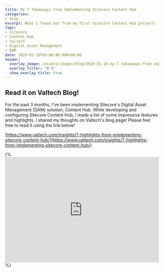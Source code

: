 ```yaml
---
title: My 7 Takeaways from Implementing Sitecore Content Hub
categories:
- blog
excerpt: What I found out from my first Sitecore Content Hub project!
tags:
- Sitecore
- Content Hub
- Valtech
- Digital Asset Management
- DAM
date: 2020-01-16T04:00:00.000+00:00
header:
  overlay_image: /assets/images/blog/2020-01-16-my-7-takeaways-from-implementing-sitecore-content-hub/hero.png
  overlay_filter: "0.5"
  show_overlay_title: true
---
```


## Read it on Valtech Blog!
For the past 3 months, I've been implementing Sitecore's Digital Asset Management (DAM) solution, Content Hub. While developing and configuring Sitecore Content Hub, I made a list of some impressive features and highlights.
I shared my thoughts on Valtech's blog page!
Please feel free to read it using the link below!

[https://www.valtech.com/insights/7-highlights-from-implementing-sitecore-content-hub/](https://www.valtech.com/insights/7-highlights-from-implementing-sitecore-content-hub/)

{% <iframe src="https://www.linkedin.com/embed/feed/update/urn:li:share:6623280521793404929" height="346" width="504" frameborder="0" allowfullscreen="" title="Embedded post"></iframe> %}
